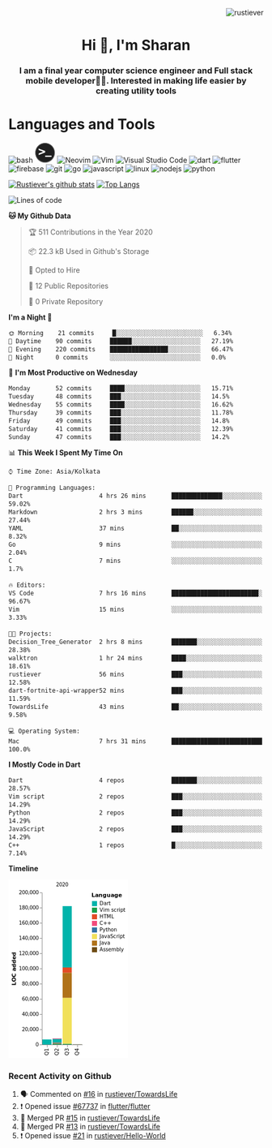 <p align="right"> <img src="https://komarev.com/ghpvc/?username=rustiever" alt="rustiever" /> </p>
<h1 align="center">Hi 👋, I'm Sharan</h1>
<h3 align="center">I am a final year computer science engineer and Full stack mobile developer👨‍💻. Interested in making life easier by creating utility tools</h3>



<!-- * 🔭 I’m currently working on [Bridge](https://github.com/rustiever/bridge)

* 🌱 I’m currently learning **Flutter, Golang**

* 📫 How to reach me **sharanneeded@gmail.com**

* ⚡ Available for Freelance projects/internship opportunities. -->

# Languages and Tools

<p align="left">

  <img src="https://www.vectorlogo.zone/logos/gnu_bash/gnu_bash-icon.svg" alt="bash" width="40" height="40"/>

  <img src="https://raw.githubusercontent.com/github/explore/d92924b1d925bb134e308bd29c9de6c302ed3beb/topics/terminal/terminal.png" alt="Terminal" width="40" height="40"/> 

  <img src="https://www.vectorlogo.zone/logos/neovimio/neovimio-icon.svg" alt="Neovim" width="40" height="40"/> 
  
  <img src="https://www.vectorlogo.zone/logos/vim/vim-icon.svg" alt="Vim" width="40" height="40"/> 

  <img src="https://www.vectorlogo.zone/logos/visualstudio_code/visualstudio_code-icon.svg" alt="Visual Studio Code" width="40" height="40"/> 

  <img src="https://www.vectorlogo.zone/logos/dartlang/dartlang-icon.svg" alt="dart" width="40" height="40"/>

  <img src="https://www.vectorlogo.zone/logos/flutterio/flutterio-icon.svg" alt="flutter" width="40" height="40"/> 
  
  <img src="https://www.vectorlogo.zone/logos/firebase/firebase-icon.svg" alt="firebase" width="40" height="40"/>

  <img src="https://www.vectorlogo.zone/logos/git-scm/git-scm-icon.svg" alt="git" width="40" height="40"/> 

  <img src="https://devicons.github.io/devicon/devicon.git/icons/go/go-original.svg" alt="go" width="40" height="40"/>

  <img src="https://devicons.github.io/devicon/devicon.git/icons/javascript/javascript-original.svg" alt="javascript" width="40" height="40"/>
  
  <img src="https://devicons.github.io/devicon/devicon.git/icons/linux/linux-original.svg" alt="linux" width="40" height="40"/> 

  <img src="https://devicons.github.io/devicon/devicon.git/icons/nodejs/nodejs-original-wordmark.svg" alt="nodejs" width="40" height="40"/>

  <img src="https://devicons.github.io/devicon/devicon.git/icons/python/python-original.svg" alt="python" width="40" height="40"/>

[![Rustiever's github stats](https://github-readme-stats.vercel.app/api?username=rustiever&theme=algolia&count_private=true&show_icons=true)](https://github.com/rustiever/)
[![Top Langs](https://github-readme-stats.vercel.app/api/top-langs/?username=rustiever&layout=compact&langs_count=10&theme=algolia)](https://github.com/rustiever/)



<!--START_SECTION:waka-->
![Lines of code](https://img.shields.io/badge/From%20Hello%20World%20I%27ve%20Written-1.5%20million%20lines%20of%20code-blue)

**🐱 My Github Data** 

> 🏆 511 Contributions in the Year 2020
 > 
> 📦 22.3 kB Used in Github's Storage 
 > 
> 💼 Opted to Hire
 > 
> 📜 12 Public Repositories
 > 
> 🔑 0 Private Repository 
 > 
**I'm a Night 🦉** 

```text
🌞 Morning    21 commits     █░░░░░░░░░░░░░░░░░░░░░░░░   6.34% 
🌆 Daytime    90 commits     ██████░░░░░░░░░░░░░░░░░░░   27.19% 
🌃 Evening    220 commits    ████████████████░░░░░░░░░   66.47% 
🌙 Night      0 commits      ░░░░░░░░░░░░░░░░░░░░░░░░░   0.0%

```
📅 **I'm Most Productive on Wednesday** 

```text
Monday       52 commits     ████░░░░░░░░░░░░░░░░░░░░░   15.71% 
Tuesday      48 commits     ███░░░░░░░░░░░░░░░░░░░░░░   14.5% 
Wednesday    55 commits     ████░░░░░░░░░░░░░░░░░░░░░   16.62% 
Thursday     39 commits     ███░░░░░░░░░░░░░░░░░░░░░░   11.78% 
Friday       49 commits     ███░░░░░░░░░░░░░░░░░░░░░░   14.8% 
Saturday     41 commits     ███░░░░░░░░░░░░░░░░░░░░░░   12.39% 
Sunday       47 commits     ███░░░░░░░░░░░░░░░░░░░░░░   14.2%

```


📊 **This Week I Spent My Time On** 

```text
⌚︎ Time Zone: Asia/Kolkata

💬 Programming Languages: 
Dart                     4 hrs 26 mins       ██████████████░░░░░░░░░░░   59.02% 
Markdown                 2 hrs 3 mins        ██████░░░░░░░░░░░░░░░░░░░   27.44% 
YAML                     37 mins             ██░░░░░░░░░░░░░░░░░░░░░░░   8.32% 
Go                       9 mins              ░░░░░░░░░░░░░░░░░░░░░░░░░   2.04% 
C                        7 mins              ░░░░░░░░░░░░░░░░░░░░░░░░░   1.7%

🔥 Editors: 
VS Code                  7 hrs 16 mins       ████████████████████████░   96.67% 
Vim                      15 mins             ░░░░░░░░░░░░░░░░░░░░░░░░░   3.33%

🐱‍💻 Projects: 
Decision_Tree_Generator  2 hrs 8 mins        ███████░░░░░░░░░░░░░░░░░░   28.38% 
walktron                 1 hr 24 mins        ████░░░░░░░░░░░░░░░░░░░░░   18.61% 
rustiever                56 mins             ███░░░░░░░░░░░░░░░░░░░░░░   12.58% 
dart-fortnite-api-wrapper52 mins             ███░░░░░░░░░░░░░░░░░░░░░░   11.59% 
TowardsLife              43 mins             ██░░░░░░░░░░░░░░░░░░░░░░░   9.58%

💻 Operating System: 
Mac                      7 hrs 31 mins       █████████████████████████   100.0%

```

**I Mostly Code in Dart** 

```text
Dart                     4 repos             ███████░░░░░░░░░░░░░░░░░░   28.57% 
Vim script               2 repos             ███░░░░░░░░░░░░░░░░░░░░░░   14.29% 
Python                   2 repos             ███░░░░░░░░░░░░░░░░░░░░░░   14.29% 
JavaScript               2 repos             ███░░░░░░░░░░░░░░░░░░░░░░   14.29% 
C++                      1 repos             █░░░░░░░░░░░░░░░░░░░░░░░░   7.14%

```


**Timeline**

![Chart not found](https://github.com/rustiever/rustiever/blob/master/charts/bar_graph.png) 


<!--END_SECTION:waka-->

### Recent Activity on Github
<!--START_SECTION:activity-->
1. 🗣 Commented on [#16](https://github.com/rustiever/TowardsLife/issues/16) in [rustiever/TowardsLife](https://github.com/rustiever/TowardsLife)
2. ❗️ Opened issue [#67737](https://github.com/flutter/flutter/issues/67737) in [flutter/flutter](https://github.com/flutter/flutter)
3. 🎉 Merged PR [#15](https://github.com/rustiever/TowardsLife/pull/15) in [rustiever/TowardsLife](https://github.com/rustiever/TowardsLife)
4. 🎉 Merged PR [#13](https://github.com/rustiever/TowardsLife/pull/13) in [rustiever/TowardsLife](https://github.com/rustiever/TowardsLife)
5. ❗️ Opened issue [#21](https://github.com/rustiever/Hello-World/issues/21) in [rustiever/Hello-World](https://github.com/rustiever/Hello-World)
<!--END_SECTION:activity-->